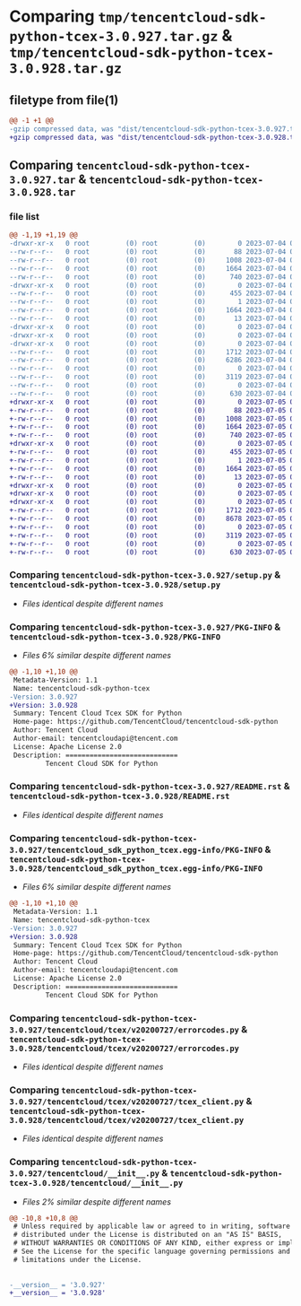 # Comparing `tmp/tencentcloud-sdk-python-tcex-3.0.927.tar.gz` & `tmp/tencentcloud-sdk-python-tcex-3.0.928.tar.gz`

## filetype from file(1)

```diff
@@ -1 +1 @@
-gzip compressed data, was "dist/tencentcloud-sdk-python-tcex-3.0.927.tar", last modified: Tue Jul  4 00:30:22 2023, max compression
+gzip compressed data, was "dist/tencentcloud-sdk-python-tcex-3.0.928.tar", last modified: Wed Jul  5 00:34:13 2023, max compression
```

## Comparing `tencentcloud-sdk-python-tcex-3.0.927.tar` & `tencentcloud-sdk-python-tcex-3.0.928.tar`

### file list

```diff
@@ -1,19 +1,19 @@
-drwxr-xr-x   0 root         (0) root         (0)        0 2023-07-04 00:30:22.000000 tencentcloud-sdk-python-tcex-3.0.927/
--rw-r--r--   0 root         (0) root         (0)       88 2023-07-04 00:30:22.000000 tencentcloud-sdk-python-tcex-3.0.927/setup.cfg
--rw-r--r--   0 root         (0) root         (0)     1008 2023-07-04 00:30:22.000000 tencentcloud-sdk-python-tcex-3.0.927/setup.py
--rw-r--r--   0 root         (0) root         (0)     1664 2023-07-04 00:30:22.000000 tencentcloud-sdk-python-tcex-3.0.927/PKG-INFO
--rw-r--r--   0 root         (0) root         (0)      740 2023-07-04 00:30:22.000000 tencentcloud-sdk-python-tcex-3.0.927/README.rst
-drwxr-xr-x   0 root         (0) root         (0)        0 2023-07-04 00:30:22.000000 tencentcloud-sdk-python-tcex-3.0.927/tencentcloud_sdk_python_tcex.egg-info/
--rw-r--r--   0 root         (0) root         (0)      455 2023-07-04 00:30:22.000000 tencentcloud-sdk-python-tcex-3.0.927/tencentcloud_sdk_python_tcex.egg-info/SOURCES.txt
--rw-r--r--   0 root         (0) root         (0)        1 2023-07-04 00:30:22.000000 tencentcloud-sdk-python-tcex-3.0.927/tencentcloud_sdk_python_tcex.egg-info/dependency_links.txt
--rw-r--r--   0 root         (0) root         (0)     1664 2023-07-04 00:30:22.000000 tencentcloud-sdk-python-tcex-3.0.927/tencentcloud_sdk_python_tcex.egg-info/PKG-INFO
--rw-r--r--   0 root         (0) root         (0)       13 2023-07-04 00:30:22.000000 tencentcloud-sdk-python-tcex-3.0.927/tencentcloud_sdk_python_tcex.egg-info/top_level.txt
-drwxr-xr-x   0 root         (0) root         (0)        0 2023-07-04 00:30:22.000000 tencentcloud-sdk-python-tcex-3.0.927/tencentcloud/
-drwxr-xr-x   0 root         (0) root         (0)        0 2023-07-04 00:30:22.000000 tencentcloud-sdk-python-tcex-3.0.927/tencentcloud/tcex/
-drwxr-xr-x   0 root         (0) root         (0)        0 2023-07-04 00:30:22.000000 tencentcloud-sdk-python-tcex-3.0.927/tencentcloud/tcex/v20200727/
--rw-r--r--   0 root         (0) root         (0)     1712 2023-07-04 00:30:22.000000 tencentcloud-sdk-python-tcex-3.0.927/tencentcloud/tcex/v20200727/errorcodes.py
--rw-r--r--   0 root         (0) root         (0)     6286 2023-07-04 00:30:22.000000 tencentcloud-sdk-python-tcex-3.0.927/tencentcloud/tcex/v20200727/models.py
--rw-r--r--   0 root         (0) root         (0)        0 2023-07-04 00:30:22.000000 tencentcloud-sdk-python-tcex-3.0.927/tencentcloud/tcex/v20200727/__init__.py
--rw-r--r--   0 root         (0) root         (0)     3119 2023-07-04 00:30:22.000000 tencentcloud-sdk-python-tcex-3.0.927/tencentcloud/tcex/v20200727/tcex_client.py
--rw-r--r--   0 root         (0) root         (0)        0 2023-07-04 00:30:22.000000 tencentcloud-sdk-python-tcex-3.0.927/tencentcloud/tcex/__init__.py
--rw-r--r--   0 root         (0) root         (0)      630 2023-07-04 00:30:22.000000 tencentcloud-sdk-python-tcex-3.0.927/tencentcloud/__init__.py
+drwxr-xr-x   0 root         (0) root         (0)        0 2023-07-05 00:34:13.000000 tencentcloud-sdk-python-tcex-3.0.928/
+-rw-r--r--   0 root         (0) root         (0)       88 2023-07-05 00:34:13.000000 tencentcloud-sdk-python-tcex-3.0.928/setup.cfg
+-rw-r--r--   0 root         (0) root         (0)     1008 2023-07-05 00:34:12.000000 tencentcloud-sdk-python-tcex-3.0.928/setup.py
+-rw-r--r--   0 root         (0) root         (0)     1664 2023-07-05 00:34:13.000000 tencentcloud-sdk-python-tcex-3.0.928/PKG-INFO
+-rw-r--r--   0 root         (0) root         (0)      740 2023-07-05 00:34:12.000000 tencentcloud-sdk-python-tcex-3.0.928/README.rst
+drwxr-xr-x   0 root         (0) root         (0)        0 2023-07-05 00:34:13.000000 tencentcloud-sdk-python-tcex-3.0.928/tencentcloud_sdk_python_tcex.egg-info/
+-rw-r--r--   0 root         (0) root         (0)      455 2023-07-05 00:34:13.000000 tencentcloud-sdk-python-tcex-3.0.928/tencentcloud_sdk_python_tcex.egg-info/SOURCES.txt
+-rw-r--r--   0 root         (0) root         (0)        1 2023-07-05 00:34:13.000000 tencentcloud-sdk-python-tcex-3.0.928/tencentcloud_sdk_python_tcex.egg-info/dependency_links.txt
+-rw-r--r--   0 root         (0) root         (0)     1664 2023-07-05 00:34:13.000000 tencentcloud-sdk-python-tcex-3.0.928/tencentcloud_sdk_python_tcex.egg-info/PKG-INFO
+-rw-r--r--   0 root         (0) root         (0)       13 2023-07-05 00:34:13.000000 tencentcloud-sdk-python-tcex-3.0.928/tencentcloud_sdk_python_tcex.egg-info/top_level.txt
+drwxr-xr-x   0 root         (0) root         (0)        0 2023-07-05 00:34:13.000000 tencentcloud-sdk-python-tcex-3.0.928/tencentcloud/
+drwxr-xr-x   0 root         (0) root         (0)        0 2023-07-05 00:34:13.000000 tencentcloud-sdk-python-tcex-3.0.928/tencentcloud/tcex/
+drwxr-xr-x   0 root         (0) root         (0)        0 2023-07-05 00:34:13.000000 tencentcloud-sdk-python-tcex-3.0.928/tencentcloud/tcex/v20200727/
+-rw-r--r--   0 root         (0) root         (0)     1712 2023-07-05 00:34:12.000000 tencentcloud-sdk-python-tcex-3.0.928/tencentcloud/tcex/v20200727/errorcodes.py
+-rw-r--r--   0 root         (0) root         (0)     8678 2023-07-05 00:34:12.000000 tencentcloud-sdk-python-tcex-3.0.928/tencentcloud/tcex/v20200727/models.py
+-rw-r--r--   0 root         (0) root         (0)        0 2023-07-05 00:34:12.000000 tencentcloud-sdk-python-tcex-3.0.928/tencentcloud/tcex/v20200727/__init__.py
+-rw-r--r--   0 root         (0) root         (0)     3119 2023-07-05 00:34:12.000000 tencentcloud-sdk-python-tcex-3.0.928/tencentcloud/tcex/v20200727/tcex_client.py
+-rw-r--r--   0 root         (0) root         (0)        0 2023-07-05 00:34:12.000000 tencentcloud-sdk-python-tcex-3.0.928/tencentcloud/tcex/__init__.py
+-rw-r--r--   0 root         (0) root         (0)      630 2023-07-05 00:34:12.000000 tencentcloud-sdk-python-tcex-3.0.928/tencentcloud/__init__.py
```

### Comparing `tencentcloud-sdk-python-tcex-3.0.927/setup.py` & `tencentcloud-sdk-python-tcex-3.0.928/setup.py`

 * *Files identical despite different names*

### Comparing `tencentcloud-sdk-python-tcex-3.0.927/PKG-INFO` & `tencentcloud-sdk-python-tcex-3.0.928/PKG-INFO`

 * *Files 6% similar despite different names*

```diff
@@ -1,10 +1,10 @@
 Metadata-Version: 1.1
 Name: tencentcloud-sdk-python-tcex
-Version: 3.0.927
+Version: 3.0.928
 Summary: Tencent Cloud Tcex SDK for Python
 Home-page: https://github.com/TencentCloud/tencentcloud-sdk-python
 Author: Tencent Cloud
 Author-email: tencentcloudapi@tencent.com
 License: Apache License 2.0
 Description: ============================
         Tencent Cloud SDK for Python
```

### Comparing `tencentcloud-sdk-python-tcex-3.0.927/README.rst` & `tencentcloud-sdk-python-tcex-3.0.928/README.rst`

 * *Files identical despite different names*

### Comparing `tencentcloud-sdk-python-tcex-3.0.927/tencentcloud_sdk_python_tcex.egg-info/PKG-INFO` & `tencentcloud-sdk-python-tcex-3.0.928/tencentcloud_sdk_python_tcex.egg-info/PKG-INFO`

 * *Files 6% similar despite different names*

```diff
@@ -1,10 +1,10 @@
 Metadata-Version: 1.1
 Name: tencentcloud-sdk-python-tcex
-Version: 3.0.927
+Version: 3.0.928
 Summary: Tencent Cloud Tcex SDK for Python
 Home-page: https://github.com/TencentCloud/tencentcloud-sdk-python
 Author: Tencent Cloud
 Author-email: tencentcloudapi@tencent.com
 License: Apache License 2.0
 Description: ============================
         Tencent Cloud SDK for Python
```

### Comparing `tencentcloud-sdk-python-tcex-3.0.927/tencentcloud/tcex/v20200727/errorcodes.py` & `tencentcloud-sdk-python-tcex-3.0.928/tencentcloud/tcex/v20200727/errorcodes.py`

 * *Files identical despite different names*

### Comparing `tencentcloud-sdk-python-tcex-3.0.927/tencentcloud/tcex/v20200727/tcex_client.py` & `tencentcloud-sdk-python-tcex-3.0.928/tencentcloud/tcex/v20200727/tcex_client.py`

 * *Files identical despite different names*

### Comparing `tencentcloud-sdk-python-tcex-3.0.927/tencentcloud/__init__.py` & `tencentcloud-sdk-python-tcex-3.0.928/tencentcloud/__init__.py`

 * *Files 2% similar despite different names*

```diff
@@ -10,8 +10,8 @@
 # Unless required by applicable law or agreed to in writing, software
 # distributed under the License is distributed on an "AS IS" BASIS,
 # WITHOUT WARRANTIES OR CONDITIONS OF ANY KIND, either express or implied.
 # See the License for the specific language governing permissions and
 # limitations under the License.
 
 
-__version__ = '3.0.927'
+__version__ = '3.0.928'
```

